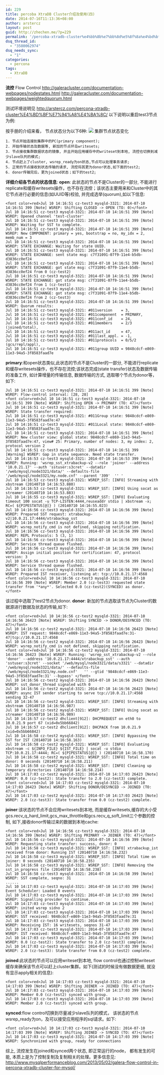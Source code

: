 ```yaml
---
id: 229
title: percoba XtraDB Cluster介绍及使用(四)
date: 2014-07-16T11:13:36+08:00
author: arstercz
layout: post
guid: http://zhechen.me/?p=229
permalink: '/percoba-xtradb-cluster%e4%bb%8b%e7%bb%8d%e5%8f%8a%e4%bd%bf%e7%94%a8%e5%9b%9b/'
dsq_thread_id:
  - "3580062974"
dsq_needs_sync:
  - "1"
categories:
  - percona
tags:
  - XtraDB
---
```

<strong>流控</strong>
Flow Control
<a href="http://galeracluster.com/documentation-webpages/nodestates.html"><font color="green">http://galeracluster.com/documentation-webpages/nodestates.html</font></a>
<a href="http://galeracluster.com/documentation-webpages/weightedquorum.html"><font color="green">http://galeracluster.com/documentation-webpages/weightedquorum.html</font></a>

测试环境说明见 <a href="http://arstercz.com/percona-xtradb-cluster%E4%BD%BF%E7%94%A8%E4%BA%8C/">http://arstercz.com/percona-xtradb-cluster%E4%BD%BF%E7%94%A8%E4%BA%8C/</a>
以下说明以重启test3节点为例:

按手册的介绍来看， 节点状态分为以下6种:
<img src="http://img.arstercz.com/articles/201407/galerafsm.png"></img>
集群节点状态变化
<!--more-->


```
1. 节点开始连接到集群中的PC(primary component);
2. 开始传输状态及数据等, 新加的节点环岛writesets;
3. 节点接收集群数据状态的镜像, 并且开始应用缓存中的writeset到本地, 流控也切换到减少slave队列的模式;
4. 节点赶上了cluster, wsrep_ready为on状态,节点可以处理事务请求;
5. 正常的节点接收到状态传输的请求, 流控将其更为donor状态,如下面的test2;
6. donor传输完后，更为joined状态；如下的test2;
```

<strong>详细介绍各节点的状态信息</strong>:
<strong>open</strong>: 此状态的节点不是Cluster的一部分, 不能进行replicate和缓存writesets操作，也不存在流控；该状态主要用来和Cluster中的其它节点进行必要的信息(如UUID等)校验, 并完成选举(quorum),如以下信息:
```
<font color=red>Jul 10 14:16:51 cz-test3 mysqld-3321: 2014-07-10 14:16:51 399 [Note] WSREP: Shifting CLOSED -> OPEN (TO: 0)</font>
Jul 10 14:16:51 cz-test3 mysqld-3321: 2014-07-10 14:16:51 399 [Note] WSREP: Opened channel 'test-cluster'
Jul 10 14:16:51 cz-test3 mysqld-3321: 2014-07-10 14:16:51 399 [Note] WSREP: Waiting for SST to complete.
Jul 10 14:16:51 cz-test3 mysqld-3321: 2014-07-10 14:16:51 399 [Note] WSREP: New COMPONENT: primary = yes, bootstrap = no, my_idx = 2, memb_num = 3
Jul 10 14:16:51 cz-test3 mysqld-3321: 2014-07-10 14:16:51 399 [Note] WSREP: STATE EXCHANGE: Waiting for state UUID.
Jul 10 14:16:51 cz-test3 mysqld-3321: 2014-07-10 14:16:51 399 [Note] WSREP: STATE EXCHANGE: sent state msg: c7f31091-07f9-11e4-b5db-d3836cc0ef24
Jul 10 14:16:51 cz-test3 mysqld-3321: 2014-07-10 14:16:51 399 [Note] WSREP: STATE EXCHANGE: got state msg: c7f31091-07f9-11e4-b5db-d3836cc0ef24 from 0 (cz-test2)
Jul 10 14:16:51 cz-test3 mysqld-3321: 2014-07-10 14:16:51 399 [Note] WSREP: STATE EXCHANGE: got state msg: c7f31091-07f9-11e4-b5db-d3836cc0ef24 from 1 (cz-test1)
Jul 10 14:16:51 cz-test3 mysqld-3321: 2014-07-10 14:16:51 399 [Note] WSREP: STATE EXCHANGE: got state msg: c7f31091-07f9-11e4-b5db-d3836cc0ef24 from 2 (cz-test3)
Jul 10 14:16:51 cz-test3 mysqld-3321: 2014-07-10 14:16:51 399 [Note] WSREP: Quorum results:
Jul 10 14:16:51 cz-test3 mysqld-3321: #011version    = 3,
Jul 10 14:16:51 cz-test3 mysqld-3321: #011component  = PRIMARY,
Jul 10 14:16:51 cz-test3 mysqld-3321: #011conf_id    = 24,
Jul 10 14:16:51 cz-test3 mysqld-3321: #011members    = 2/3 (joined/total),
Jul 10 14:16:51 cz-test3 mysqld-3321: #011act_id     = 47,
Jul 10 14:16:51 cz-test3 mysqld-3321: #011last_appl. = -1,
Jul 10 14:16:51 cz-test3 mysqld-3321: #011protocols  = 0/5/2 (gcs/repl/appl),
Jul 10 14:16:51 cz-test3 mysqld-3321: #011group UUID = 9848cdcf-e869-11e3-94a5-3f8583faad7e
```
<strong>primary</strong>:和open状态类似,此状态的节点不是Cluster的一部分, 不能进行replicate和缓存writesets操作，也不存在流控;该状态完成(state transfer)状态及数据传输的准备工作, 如计算增量的传输信息, 数据传输的方式, 选取哪个节点为donor等，如下:
```
Jul 10 14:16:51 cz-test3 mysqld-3321: 2014-07-10 14:16:51 399 [Note] WSREP: Flow-control interval: [28, 28]
<font color=red>Jul 10 14:16:51 cz-test3 mysqld-3321: 2014-07-10 14:16:51 399 [Note] WSREP: Shifting OPEN -> PRIMARY (TO: 47)</font>
Jul 10 14:16:51 cz-test3 mysqld-3321: 2014-07-10 14:16:51 399 [Note] WSREP: State transfer required: 
Jul 10 14:16:51 cz-test3 mysqld-3321: #011Group state: 9848cdcf-e869-11e3-94a5-3f8583faad7e:47
Jul 10 14:16:51 cz-test3 mysqld-3321: #011Local state: 9848cdcf-e869-11e3-94a5-3f8583faad7e:31
Jul 10 14:16:51 cz-test3 mysqld-3321: 2014-07-10 14:16:51 399 [Note] WSREP: New cluster view: global state: 9848cdcf-e869-11e3-94a5-3f8583faad7e:47, view# 25: Primary, number of nodes: 3, my index: 2, protocol version 2
Jul 10 14:16:51 cz-test3 mysqld-3321: 2014-07-10 14:16:51 399 [Warning] WSREP: Gap in state sequence. Need state transfer.
Jul 10 14:16:53 cz-test3 mysqld-3321: 2014-07-10 14:16:53 399 [Note] WSREP: Running: 'wsrep_sst_xtrabackup-v2 --role 'joiner' --address '10.0.21.17' --auth 'sstuser:s3cret' --datadir '/web/mysql/node3321/data/' --defaults-file '/web/mysql/node3321/my.node.cnf' --parent '399'  '' '
Jul 10 14:16:53 cz-test3 mysqld-3321: WSREP_SST: [INFO] Streaming with xbstream (20140710 14:16:53.880)
Jul 10 14:16:53 cz-test3 mysqld-3321: WSREP_SST: [INFO] Using socat as streamer (20140710 14:16:53.883)
Jul 10 14:16:55 cz-test3 mysqld-3321: WSREP_SST: [INFO] Evaluating timeout 100 socat -u TCP-LISTEN:4444,reuseaddr stdio | xbstream -x; RC=( ${PIPESTATUS[@]} ) (20140710 14:16:55.023)
Jul 10 14:16:56 cz-test3 mysqld-3321: 2014-07-10 14:16:56 399 [Note] WSREP: Prepared SST request: xtrabackup-v2|10.0.21.17:4444/xtrabackup_sst
Jul 10 14:16:56 cz-test3 mysqld-3321: 2014-07-10 14:16:56 399 [Note] WSREP: wsrep_notify_cmd is not defined, skipping notification.
Jul 10 14:16:56 cz-test3 mysqld-3321: 2014-07-10 14:16:56 399 [Note] WSREP: REPL Protocols: 5 (3, 1)
Jul 10 14:16:56 cz-test3 mysqld-3321: 2014-07-10 14:16:56 399 [Note] WSREP: Service thread queue flushed.
Jul 10 14:16:56 cz-test3 mysqld-3321: 2014-07-10 14:16:56 399 [Note] WSREP: Assign initial position for certification: 47, protocol version: 3
Jul 10 14:16:56 cz-test3 mysqld-3321: 2014-07-10 14:16:56 399 [Note] WSREP: Service thread queue flushed.
Jul 10 14:16:56 cz-test3 mysqld-3321: 2014-07-10 14:16:56 399 [Note] WSREP: Prepared IST receiver, listening at: tcp://10.0.21.17:4568
<font color=red>Jul 10 14:16:56 cz-test3 mysqld-3321: 2014-07-10 14:16:56 399 [Note] WSREP: Member 2.0 (cz-test3) requested state transfer from '*any*'. Selected 0.0 (cz-test2)(SYNCED) as donor.</font>
```
该过程中选取了test2节点为donor.
<strong>donor</strong>: 新加的节点选取该节点为Cluster的数据源进行数据及状态的传输,如下:
```
<font color=red>Jul 10 14:16:56 cz-test2 mysqld-3321: 2014-07-10 14:16:56 26423 [Note] WSREP: Shifting SYNCED -> DONOR/DESYNCED (TO: 47)</font>
Jul 10 14:16:56 cz-test2 mysqld-3321: 2014-07-10 14:16:56 26423 [Note] WSREP: IST request: 9848cdcf-e869-11e3-94a5-3f8583faad7e:31-47|tcp://10.0.21.17:4568
Jul 10 14:16:56 cz-test2 mysqld-3321: 2014-07-10 14:16:56 26423 [Note] WSREP: wsrep_notify_cmd is not defined, skipping notification.
<font color=red>Jul 10 14:16:56 cz-test2 mysqld-3321: 2014-07-10 14:16:56 26423 [Note] WSREP: Running: 'wsrep_sst_xtrabackup-v2 --role 'donor' --address '10.0.21.17:4444/xtrabackup_sst' --auth 'sstuser:s3cret' --socket '/web/mysql/node3321/data/s3321' --datadir '/web/mysql/node3321/data/' --defaults-file '/web/mysql/node3321/my.node.cnf'   '' --gtid '9848cdcf-e869-11e3-94a5-3f8583faad7e:31' --bypass' </font>
Jul 10 14:16:56 cz-test2 mysqld-3321: 2014-07-10 14:16:56 26423 [Note] WSREP: sst_donor_thread signaled with 0
Jul 10 14:16:56 cz-test2 mysqld-3321: 2014-07-10 14:16:56 26423 [Note] WSREP: async IST sender starting to serve tcp://10.0.21.17:4568 sending 32-47
Jul 10 14:16:56 cz-test2 mysqld-3321: WSREP_SST: [INFO] Streaming with xbstream (20140710 14:16:56.987)
Jul 10 14:16:56 cz-test2 mysqld-3321: WSREP_SST: [INFO] Using socat as streamer (20140710 14:16:56.989)
Jul 10 14:16:57 cz-test2 dhclient[912]: DHCPREQUEST on eth0 to 10.0.21.9 port 67 (xid=0x5bb66842)
Jul 10 14:16:57 cz-test2 dhclient[912]: DHCPACK from 10.0.21.9 (xid=0x5bb66842)
Jul 10 14:16:58 cz-test2 mysqld-3321: WSREP_SST: [INFO] Bypassing the SST for IST (20140710 14:16:58.163)
Jul 10 14:16:58 cz-test2 mysqld-3321: WSREP_SST: [INFO] Evaluating xbstream -c ${INFO_FILE} ${IST_FILE} | socat -u stdio TCP:10.0.21.17:4444; RC=( ${PIPESTATUS[@]} ) (20140710 14:16:58.170)
Jul 10 14:16:58 cz-test2 mysqld-3321: WSREP_SST: [INFO] Total time on donor: 0 seconds (20140710 14:16:58.211)
Jul 10 14:16:58 cz-test2 mysqld-3321: WSREP_SST: [INFO] Cleaning up temporary directories (20140710 14:16:58.214)
Jul 10 14:17:03 cz-test2 mysqld-3321: 2014-07-10 14:17:03 26423 [Note] WSREP: 0.0 (cz-test2): State transfer to 2.0 (cz-test3) complete.
<font color=red>Jul 10 14:17:03 cz-test2 mysqld-3321: 2014-07-10 14:17:03 26423 [Note] WSREP: Shifting DONOR/DESYNCED -> JOINED (TO: 47)</font>
Jul 10 14:17:03 cz-test2 mysqld-3321: 2014-07-10 14:17:03 26423 [Note] WSREP: 2.0 (cz-test3): State transfer from 0.0 (cz-test2) complete.
```
<strong>joiner</strong>:该状态的节点不会应用writesets到本地, 而是缓存writesets,缓存的大小受gcs.recv_q_hard_limit,gcs_max_throttle和gcs.recv_q_soft_limit三个参数的控制, 如下,接收donor传输过来的数据到本地cache:
```
<font color=red>Jul 10 14:16:56 cz-test3 mysqld-3321: 2014-07-10 14:16:56 399 [Note] WSREP: Shifting PRIMARY -> JOINER (TO: 47)</font>
Jul 10 14:16:56 cz-test3 mysqld-3321: 2014-07-10 14:16:56 399 [Note] WSREP: Requesting state transfer: success, donor: 0
Jul 10 14:16:58 cz-test3 mysqld-3321: WSREP_SST: [INFO] xtrabackup_ist received from donor: Running IST (20140710 14:16:58.232)
Jul 10 14:16:58 cz-test3 mysqld-3321: WSREP_SST: [INFO] Total time on joiner: 0 seconds (20140710 14:16:58.235)
Jul 10 14:16:58 cz-test3 mysqld-3321: WSREP_SST: [INFO] Removing the sst_in_progress file (20140710 14:16:58.238)
Jul 10 14:16:58 cz-test3 mysqld-3321: 2014-07-10 14:16:58 399 [Note] WSREP: SST complete, seqno: 31
......
Jul 10 14:17:03 cz-test3 mysqld-3321: 2014-07-10 14:17:03 399 [Note] Event Scheduler: Loaded 0 events
Jul 10 14:17:03 cz-test3 mysqld-3321: 2014-07-10 14:17:03 399 [Note] WSREP: Signalling provider to continue.
Jul 10 14:17:03 cz-test3 mysqld-3321: 2014-07-10 14:17:03 399 [Note] WSREP: inited wsrep sidno 2
Jul 10 14:17:03 cz-test3 mysqld-3321: 2014-07-10 14:17:03 399 [Note] WSREP: SST received: 9848cdcf-e869-11e3-94a5-3f8583faad7e:31
Jul 10 14:17:03 cz-test3 mysqld-3321: 2014-07-10 14:17:03 399 [Note] WSREP: Receiving IST: 16 writesets, seqnos 31-47
Jul 10 14:17:03 cz-test3 mysqld-3321: 2014-07-10 14:17:03 399 [Note] WSREP: IST received: 9848cdcf-e869-11e3-94a5-3f8583faad7e:47
Jul 10 14:17:03 cz-test3 mysqld-3321: 2014-07-10 14:17:03 399 [Note] WSREP: 0.0 (cz-test2): State transfer to 2.0 (cz-test3) complete.
Jul 10 14:17:03 cz-test3 mysqld-3321: 2014-07-10 14:17:03 399 [Note] WSREP: 2.0 (cz-test3): State transfer from 0.0 (cz-test2) complete.
```

<strong>joined</strong>:此状态的节点可以应用writeset到本地, flow control也通过控制writeset缓存来确保该节点可以赶上cluster集群。如下(测试的时候没有做数据更细, 就没有显示apply相关的信息):
```
<font color=red>Jul 10 14:17:03 cz-test3 mysqld-3321: 2014-07-10 14:17:03 399 [Note] WSREP: Shifting JOINER -> JOINED (TO: 47)</font>
Jul 10 14:17:03 cz-test3 mysqld-3321: 2014-07-10 14:17:03 399 [Note] WSREP: Member 0.0 (cz-test2) synced with group.
Jul 10 14:17:03 cz-test3 mysqld-3321: 2014-07-10 14:17:03 399 [Note] WSREP: Member 2.0 (cz-test3) synced with group.
```
<strong>synced</strong>:flow control切换到尽量减少slave队列的模式， 该状态的节点wsrep_ready为on，及可以接受应用程序的sql请求。如下:
```
<font color=red>Jul 10 14:17:03 cz-test3 mysqld-3321: 2014-07-10 14:17:03 399 [Note] WSREP: Shifting JOINED -> SYNCED (TO: 47)</font>
Jul 10 14:17:03 cz-test3 mysqld-3321: 2014-07-10 14:17:03 399 [Note] WSREP: Synchronized with group, ready for connections
```

综上, 流控发生在joined和synced两个状态, 即正常运行的node， 都有发生的可能, 本质上是为了控制复制及复制相关的处理。更多信息见: <a href="http://www.mysqlperformanceblog.com/2013/05/02/galera-flow-control-in-percona-xtradb-cluster-for-mysql/"><font color="green">http://www.mysqlperformanceblog.com/2013/05/02/galera-flow-control-in-percona-xtradb-cluster-for-mysql/</font></a>